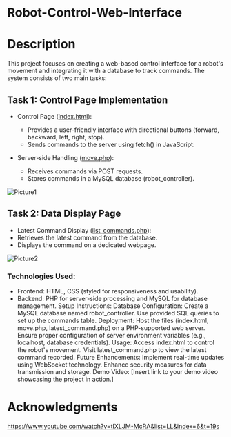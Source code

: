 # Robot-Control-Web-Interface

# Description
This project focuses on creating a web-based control interface for a robot's movement and integrating it with a database to track commands. The system consists of two main tasks:

## Task 1: Control Page Implementation
* Control Page ([index.html](https://www.digitalocean.com/community/tutorial_series/an-introduction-to-open-source)):
  * Provides a user-friendly interface with directional buttons (forward, backward, left, right, stop).
  * Sends commands to the server using fetch() in JavaScript.

* Server-side Handling ([move.php](https://www.digitalocean.com/community/tutorial_series/an-introduction-to-open-source)):
  * Receives commands via POST requests.
  * Stores commands in a MySQL database (robot_controller).

![Picture1](https://github.com/GDHadeel/Robot-Control-Web-Interface/assets/126657301/9f822cfb-50fa-4695-8dee-07b229d71316)


## Task 2: Data Display Page
* Latest Command Display ([list_commands.php](https://www.digitalocean.com/community/tutorial_series/an-introduction-to-open-source)): 
 * Retrieves the latest command from the database.
 * Displays the command on a dedicated webpage.

![Picture2](https://github.com/GDHadeel/Robot-Control-Web-Interface/assets/126657301/8df1d978-8f50-4ef2-aeec-acd2c1434596)


### Technologies Used:
 * Frontend: HTML, CSS (styled for responsiveness and usability).
 * Backend: PHP for server-side processing and MySQL for database management.
Setup Instructions:
Database Configuration:
Create a MySQL database named robot_controller.
Use provided SQL queries to set up the commands table.
Deployment:
Host the files (index.html, move.php, latest_command.php) on a PHP-supported web server.
Ensure proper configuration of server environment variables (e.g., localhost, database credentials).
Usage:
Access index.html to control the robot's movement.
Visit latest_command.php to view the latest command recorded.
Future Enhancements:
Implement real-time updates using WebSocket technology.
Enhance security measures for data transmission and storage.
Demo Video:
[Insert link to your demo video showcasing the project in action.]


# Acknowledgments
https://www.youtube.com/watch?v=tIXLJM-McRA&list=LL&index=6&t=19s
